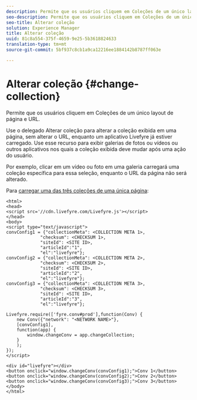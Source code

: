 ```yaml
---
description: Permite que os usuários cliquem em Coleções de um único layout de página e URL.
seo-description: Permite que os usuários cliquem em Coleções de um único layout de página e URL.
seo-title: Alterar coleção
solution: Experience Manager
title: Alterar coleção
uuid: 81c8a554-375f-4659-9e25-5b3618824633
translation-type: tm+mt
source-git-commit: 5bf937c8cb1a9ca12216ee1884142b8787ff063e

---
```



# Alterar coleção {#change-collection}

Permite que os usuários cliquem em Coleções de um único layout de página e URL.

Use o delegado Alterar coleção para alterar a coleção exibida em uma página, sem alterar o URL, enquanto um aplicativo Livefyre já estiver carregado. Use esse recurso para exibir galerias de fotos ou vídeos ou outros aplicativos nos quais a coleção exibida deve mudar após uma ação do usuário.

Por exemplo, clicar em um vídeo ou foto em uma galeria carregará uma coleção específica para essa seleção, enquanto o URL da página não será alterado.

Para [carregar uma das três coleções de uma única página](../c-advanced-topics/t-display-comment-count.md#t_display_comment_count):

```
<html> 
<head> 
<script src='//cdn.livefyre.com/Livefyre.js'></script> 
</head> 
<body> 
<script type="text/javascript"> 
convConfig1 = {"collectionMeta": <COLLECTION META 1>, 
             "checksum": <CHECKSUM 1>, 
             "siteId": <SITE ID>, 
             "articleId":"1", 
             "el":"livefyre"}; 
convConfig2 = {"collectionMeta": <COLLECTION META 2>, 
             "checksum": <CHECKSUM 2>, 
             "siteId": <SITE ID>, 
             "articleId":"2", 
             "el":"livefyre"}; 
convConfig3 = {"collectionMeta": <COLLECTION META 3>, 
             "checksum": <CHECKSUM 3>, 
             "siteId": <SITE ID>, 
             "articleId":"3", 
             "el":"livefyre"}; 
  
Livefyre.require(['fyre.conv#prod'],function(Conv) { 
    new Conv({"network": "<NETWORK NAME>"}, 
    [convConfig1], 
    function(app) {  
        window.changeConv = app.changeCollection; 
    } 
    ); 
}); 
</script> 
  
<div id="livefyre"></div> 
<button onclick="window.changeConv(convConfig1);">Conv 1</button> 
<button onclick="window.changeConv(convConfig2);">Conv 2</button> 
<button onclick="window.changeConv(convConfig3);">Conv 3</button> 
</body> 
</html>
```
